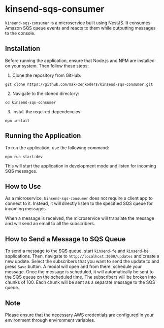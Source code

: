 # kinsend-sqs-consumer

`kinsend-sqs-consumer` is a microservice built using NestJS. It consumes Amazon SQS queue events and reacts to them while outputting messages to the console.

## Installation

Before running the application, ensure that Node.js and NPM are installed on your system. Then follow these steps:

1. Clone the repository from GitHub:

```
git clone https://github.com/mak-zenkoders/kinsend-sqs-consumer.git
```

2. Navigate to the cloned directory:

```
cd kinsend-sqs-consumer
```

3. Install the required dependencies:

```
npm install
```

## Running the Application

To run the application, use the following command:

```
npm run start:dev
```

This will start the application in development mode and listen for incoming SQS messages.

## How to Use

As a microservice, `kinsend-sqs-consumer` does not require a client app to connect to it. Instead, it will directly listen to the specified SQS queue for incoming messages. 

When a message is received, the microservice will translate the message and will send an email to all the subscribers.

## How to Send a Message to SQS Queue

To send a message to the SQS queue, start `kinsend-fe` and `kinsend-be` applications. Then, navigate to `http://localhost:3000/updates` and create a new update. Select the subscribers that you want to send the update to and press `Save` button. A modal will open and from there, schedule your message. Once the message is scheduled, it will automatically be sent to the SQS queue on the scheduled time. The subscribers will be broken into chunks of 100. Each chunk will be sent as a separate message to the SQS queue.

## Note

Please ensure that the necessary AWS credentials are configured in your environment through environment variables.
